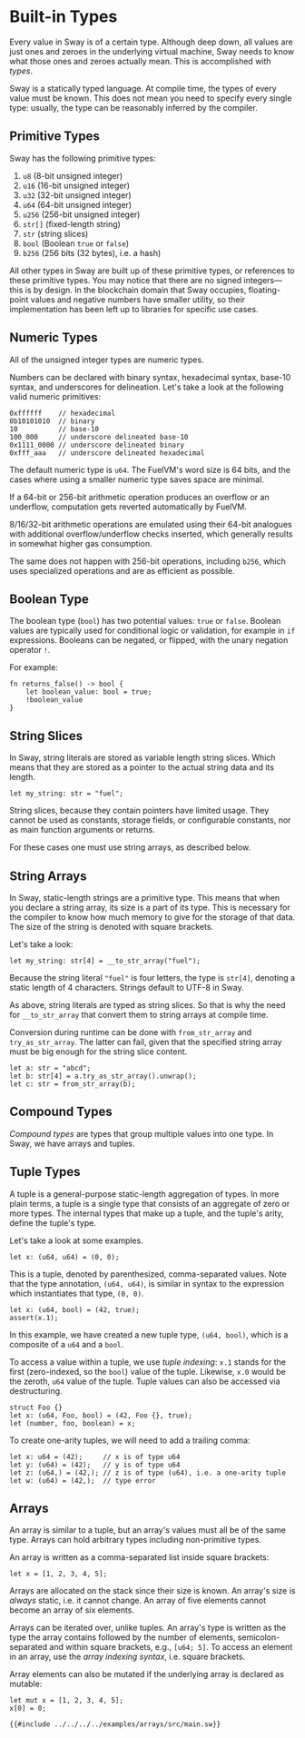 # Built-in Types

Every value in Sway is of a certain type. Although deep down, all values are just ones and zeroes in the underlying virtual machine, Sway needs to know what those ones and zeroes actually mean. This is accomplished with _types_.

<!-- This section should explain how Sway types are inferred -->
<!-- sway_types:example:start -->
Sway is a statically typed language. At compile time, the types of every value must be known. This does not mean you need to specify every single type: usually, the type can be reasonably inferred by the compiler.
<!-- sway_types:example:end -->

## Primitive Types

<!-- This section should list the primitive types in Sway -->
<!-- prim_types:example:start -->
Sway has the following primitive types:

1. `u8` (8-bit unsigned integer)
1. `u16` (16-bit unsigned integer)
1. `u32` (32-bit unsigned integer)
1. `u64` (64-bit unsigned integer)
1. `u256` (256-bit unsigned integer)
1. `str[]` (fixed-length string)
1. `str` (string slices)
1. `bool` (Boolean `true` or `false`)
1. `b256` (256 bits (32 bytes), i.e. a hash)

All other types in Sway are built up of these primitive types, or references to these primitive types. You may notice that there are no signed integers&mdash;this is by design. In the blockchain domain that Sway occupies, floating-point values and negative numbers have smaller utility, so their implementation has been left up to libraries for specific use cases.
<!-- prim_types:example:end -->

## Numeric Types

All of the unsigned integer types are numeric types.

Numbers can be declared with binary syntax, hexadecimal syntax, base-10 syntax, and underscores for delineation. Let's take a look at the following valid numeric primitives:

```sway
0xffffff    // hexadecimal
0b10101010  // binary
10          // base-10
100_000     // underscore delineated base-10
0x1111_0000 // underscore delineated binary
0xfff_aaa   // underscore delineated hexadecimal
```

<!-- This section should explain the default numeric type in Sway -->
<!-- default_num:example:start -->
The default numeric type is `u64`. The FuelVM's word size is 64 bits, and the cases where using a smaller numeric type saves space are minimal.

If a 64-bit or 256-bit arithmetic operation produces an overflow or an underflow,
computation gets reverted automatically by FuelVM.

8/16/32-bit arithmetic operations are emulated using their 64-bit analogues with
additional overflow/underflow checks inserted, which generally results in
somewhat higher gas consumption.

The same does not happen with 256-bit operations, including `b256`, which uses specialized operations and are as efficient as possible.
<!-- default_num:example:end -->

## Boolean Type

<!-- This section should explain the `bool` type -->
<!-- bool:example:start -->
The boolean type (`bool`) has two potential values: `true` or `false`. Boolean values are typically used for conditional logic or validation, for example in `if` expressions. Booleans can be negated, or flipped, with the unary negation operator `!`.
<!-- bool:example:end -->

For example:

```sway
fn returns_false() -> bool {
    let boolean_value: bool = true;
    !boolean_value
}
```

## String Slices

<!-- This section should explain the string type in Sway -->
<!-- str:example:start -->
In Sway, string literals are stored as variable length string slices. Which means that they are stored as a pointer to the actual string data and its length.
<!-- str:example:end -->

```sway
let my_string: str = "fuel";
```


String slices, because they contain pointers have limited usage. They cannot be used as constants, storage fields, or configurable constants, nor as main function arguments or returns.

For these cases one must use string arrays, as described below.

## String Arrays

<!-- This section should explain the string type in Sway -->
<!-- str:example:start -->
In Sway, static-length strings are a primitive type. This means that when you declare a string array, its size is a part of its type. This is necessary for the compiler to know how much memory to give for the storage of that data. The size of the string is denoted with square brackets.
<!-- str:example:end -->

Let's take a look:

```sway
let my_string: str[4] = __to_str_array("fuel");
```

Because the string literal `"fuel"` is four letters, the type is `str[4]`, denoting a static length of 4 characters. Strings default to UTF-8 in Sway.

As above, string literals are typed as string slices. So that is why the need for `__to_str_array` that convert them to string arrays at compile time.

Conversion during runtime can be done with `from_str_array` and `try_as_str_array`. The latter can fail, given that the specified string array must be big enough for the string slice content.

```sway
let a: str = "abcd";
let b: str[4] = a.try_as_str_array().unwrap();
let c: str = from_str_array(b);
```

## Compound Types

_Compound types_ are types that group multiple values into one type. In Sway, we have arrays and tuples.

## Tuple Types

<!-- This section should explain what a tuple is -->
<!-- tuple:example:start -->
A tuple is a general-purpose static-length aggregation of types. In more plain terms, a tuple is a single type that consists of an aggregate of zero or more types. The internal types that make up a tuple, and the tuple's arity, define the tuple's type.
<!-- tuple:example:end -->

Let's take a look at some examples.

```sway
let x: (u64, u64) = (0, 0);
```

This is a tuple, denoted by parenthesized, comma-separated values. Note that the type annotation, `(u64, u64)`, is similar in syntax to the expression which instantiates that type, `(0, 0)`.

```sway
let x: (u64, bool) = (42, true);
assert(x.1);
```

In this example, we have created a new tuple type, `(u64, bool)`, which is a composite of a `u64` and a `bool`.

<!-- This section should explain how to access a value in a tuple -->
<!-- tuple_val:example:start -->
To access a value within a tuple, we use _tuple indexing_: `x.1` stands for the first (zero-indexed, so the `bool`) value of the tuple. Likewise, `x.0` would be the zeroth, `u64` value of the tuple. Tuple values can also be accessed via destructuring.
<!-- tuple_val:example:end -->

```sway
struct Foo {}
let x: (u64, Foo, bool) = (42, Foo {}, true);
let (number, foo, boolean) = x;
```

To create one-arity tuples, we will need to add a trailing comma:

```sway
let x: u64 = (42);     // x is of type u64
let y: (u64) = (42);   // y is of type u64
let z: (u64,) = (42,); // z is of type (u64), i.e. a one-arity tuple
let w: (u64) = (42,);  // type error
```

## Arrays

<!-- This section should explain what an array is -->
<!-- array:example:start -->
An array is similar to a tuple, but an array's values must all be of the same type. Arrays can hold arbitrary types including non-primitive types.
<!-- array:example:end -->

An array is written as a comma-separated list inside square brackets:

```sway
let x = [1, 2, 3, 4, 5];
```

<!-- This section should explain arrays in depth -->
<!-- array_details:example:start -->
Arrays are allocated on the stack since their size is known. An array's size is _always_ static, i.e. it cannot change. An array of five elements cannot become an array of six elements.

Arrays can be iterated over, unlike tuples. An array's type is written as the type the array contains followed by the number of elements, semicolon-separated and within square brackets, e.g., `[u64; 5]`. To access an element in an array, use the _array indexing syntax_, i.e. square brackets.
<!-- array_details:example:end -->

Array elements can also be mutated if the underlying array is declared as mutable:

```sway
let mut x = [1, 2, 3, 4, 5];
x[0] = 0;
```

```sway
{{#include ../../../../examples/arrays/src/main.sw}}
```
